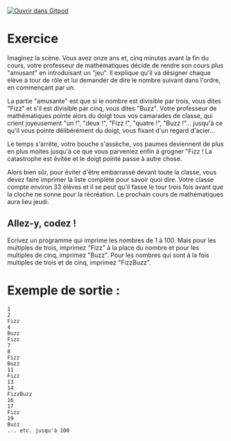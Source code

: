 [![Ouvrir dans Gitpod](https://gitpod.io/button/open-in-gitpod.svg)](https://gitpod.io/#https://github.com/maxds-lyon/Kata-Typescript-FizzBuzz)

# Exercice
Imaginez la scène. Vous avez onze ans et, cinq minutes avant la fin du cours, votre professeur de mathématiques décide de rendre son cours plus "amusant" en introduisant un "jeu". Il explique qu'il va désigner chaque élève à tour de rôle et lui demander de dire le nombre suivant dans l'ordre, en commençant par un. 

La partie "amusante" est que si le nombre est divisible par trois, vous dites "Fizz" et s'il est divisible par cinq, vous dites "Buzz". Votre professeur de mathématiques pointe alors du doigt tous vos camarades de classe, qui crient joyeusement "un !", "deux !", "Fizz !", "quatre !", "Buzz !"... jusqu'à ce qu'il vous pointe délibérément du doigt, vous fixant d'un regard d'acier...

Le temps s'arrête, votre bouche s'assèche, vos paumes deviennent de plus en plus moites jusqu'à ce que vous parveniez enfin à grogner "Fizz ! La catastrophe est évitée et le doigt pointé passe à autre chose.

Alors bien sûr, pour éviter d'être embarrassé devant toute la classe, vous devez faire imprimer la liste complète pour savoir quoi dire. Votre classe compte environ 33 élèves et il se peut qu'il fasse le tour trois fois avant que la cloche ne sonne pour la récréation. Le prochain cours de mathématiques aura lieu jeudi. 

## Allez-y, codez !

Ecrivez un programme qui imprime les nombres de 1 à 100. Mais pour les multiples de trois, imprimez "Fizz" à la place du nombre et pour les multiples de cinq, imprimez "Buzz". Pour les nombres qui sont à la fois multiples de trois et de cinq, imprimez "FizzBuzz".

# Exemple de sortie :
```
1
2
Fizz
4
Buzz
Fizz
7
8
Fizz
Buzz
11
Fizz
13
14
FizzBuzz
16
17
Fizz
19
Buzz
... etc. jusqu'à 100
```
